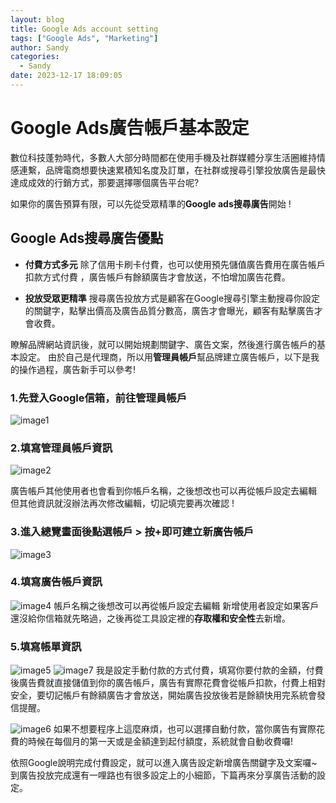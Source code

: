 ```yaml
---
layout: blog
title: Google Ads account setting
tags: ["Google Ads", "Marketing"]
author: Sandy
categories:
  - Sandy
date: 2023-12-17 18:09:05
---
```



# Google Ads廣告帳戶基本設定
數位科技蓬勃時代，多數人大部分時間都在使用手機及社群媒體分享生活圈維持情感連繫，品牌電商想要快速累積知名度及訂單，在社群或搜尋引擎投放廣告是最快達成成效的行銷方式，那要選擇哪個廣告平台呢?

如果你的廣告預算有限，可以先從受眾精準的**Google ads搜尋廣告**開始 !

##  Google Ads搜尋廣告優點

-   **付費方式多元** 
除了信用卡刷卡付費，也可以使用預先儲值廣告費用在廣告帳戶扣款方式付費 ，廣告帳戶有餘額廣告才會放送，不怕增加廣告花費。
    
-   **投放受眾更精準**
搜尋廣告投放方式是顧客在Google搜尋引擎主動搜尋你設定的關鍵字，點擊出價高及廣告品質分數高，廣告才會曝光，顧客有點擊廣告才會收費。

<!-- more -->

瞭解品牌網站資訊後，就可以開始規劃關鍵字、廣告文案，然後進行廣告帳戶的基本設定。
由於自己是代理商，所以用**管理員帳戶**幫品牌建立廣告帳戶，以下是我的操作過程，廣告新手可以參考! 

### 1.先登入Google信箱，前往管理員帳戶
![image1](image1.jpg)





### 2.填寫管理員帳戶資訊
![image2](image2.jpg)

廣告帳戶其他使用者也會看到你帳戶名稱，之後想改也可以再從帳戶設定去編輯
但其他資訊就沒辦法再次修改編輯，切記填完要再次確認 !

### 3.進入總覽畫面後點選帳戶 > 按+即可建立新廣告帳戶
![image3](image3.jpg)


### 4.填寫廣告帳戶資訊
![image4](image4.jpg)
帳戶名稱之後想改可以再從帳戶設定去編輯
新增使用者設定如果客戶還沒給你信箱就先略過，之後再從工具設定裡的**存取權和安全性**去新增。

### 5.填寫帳單資訊
![image5](image5.jpg)
![image7](image7.jpg)
我是設定手動付款的方式付費，填寫你要付款的金額，付費後廣告費就直接儲值到你的廣告帳戶，廣告有實際花費會從帳戶扣款，付費上相對安全，要切記帳戶有餘額廣告才會放送，開始廣告投放後若是餘額快用完系統會發信提醒。

![image6](image6.jpg)
如果不想要程序上這麼麻煩，也可以選擇自動付款，當你廣告有實際花費的時候在每個月的第一天或是金額達到起付額度，系統就會自動收費囉!



依照Google說明完成付費設定，就可以進入廣告設定新增廣告關鍵字及文案囉~
到廣告投放完成還有一哩路也有很多設定上的小細節，下篇再來分享廣告活動的設定。


